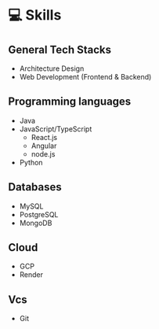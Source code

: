 # 💻 Skills

## General Tech Stacks
- Architecture Design
- Web Development (Frontend & Backend)

## Programming languages
- Java
- JavaScript/TypeScript
  - React.js
  - Angular
  - node.js
- Python

## Databases
- MySQL
- PostgreSQL
- MongoDB

## Cloud
- GCP
- Render

## Vcs
- Git